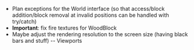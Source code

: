 - Plan exceptions for the World interface (so that access/block addition/block removal at invalid positions can be handled with try/catch)
- **Important**: fix fire textures for WoodBlock
- Maybe adjust the rendering resolution to the screen size (having black bars and stuff) -- Viewports
